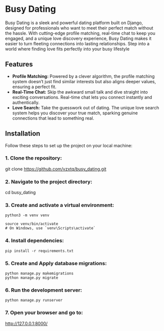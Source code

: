 # Busy Dating

Busy Dating is a sleek and powerful dating platform built on Django, designed for professionals who want to meet their perfect match without the hassle. With cutting-edge profile matching, real-time chat to keep you engaged, and a unique love discovery experience, Busy Dating makes it easier to turn fleeting connections into lasting relationships. Step into a world where finding love fits perfectly into your busy lifestyle

## Features

- **Profile Matching:** Powered by a clever algorithm, the profile matching system doesn’t just find similar interests but also aligns deeper values, ensuring a perfect fit.
- **Real-Time Chat:** Skip the awkward small talk and dive straight into exciting conversations. Real-time chat lets you connect instantly and authentically.
- **Love Search:** Take the guesswork out of dating. The unique love search system helps you discover your true match, sparking genuine connections that lead to something real.

## Installation

Follow these steps to set up the project on your local machine:

### 1. Clone the repository:

git clone https://github.com/vzxtq/busy_dating.git

### 2. Navigate to the project directory:

cd busy_dating

### 3. Create and activate a virtual environment:
```
python3 -m venv venv

source venv/bin/activate
# On Windows, use `venv\Scripts\activate`
```

### 4. Install dependencies:   
```
pip install -r requirements.txt
```
### 5. Create and Apply database migrations:
```
python manage.py makemigrations
python manage.py migrate
```
### 6. Run the development server:
```
python manage.py runserver
```
### 7. Open your browser and go to:

http://127.0.0.1:8000/
